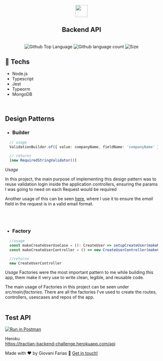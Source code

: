 <div align="center">
  <img src="https://tractian.com/intensivao3/logo-tractian.png" height="40px">
  <h2 align="center">Backend API</h2>
</div>
<br />

<div margin="10px 0" align="center">
    <img alt="Github Top Language" src="https://img.shields.io/github/languages/top/giovaniif/tractian-backend-challenge">
    <img alt="Github language count" src="https://img.shields.io/github/languages/count/giovaniif/tractian-backend-challenge">
    <img alt="Size" src="https://img.shields.io/github/repo-size/giovaniif/tractian-backend-challenge">
</div>

## 🚀  Techs
- Node.js
- Typescript
- Jest
- Typeorm
- MongoDB

<br />

## Design Patterns

- ### Builder
```typescript
  // usage
  ValidationBuilder.of({ value: companyName, fieldName: 'companyName' }).required().build()

  // returns
  [new RequiredStringValidator()]
```
*Usage*

In this project, the main purpose of implementing this design pattern was to reuse validation login inside the application controllers, ensuring the params I was going to need on each Request would be required</p>
Another usage of this can be seen [here](https://github.com/giovaniif/tractian-backend-challenge/blob/main/src/application/controllers/user/create.ts), where I use it to ensure the *email* field in the request is in a valid email format.

<br />
<br />

- ### Factory 
```typescript
  //usage
  const makeCreateUserUseCase = (): CreateUser => setupCreateUser(makeMongoDBCompanyRepo(), makeMongoDBUserRepo())
  const makeCreateUserController = () => new CreateUserController(makeCreateUserUseCase())

  //returns
  new CreateUserController
```
*Usage*
Factories were the most important pattern to me while building this app, them make it very use to write clean, legible, and reusable code.

The main usage of Factories in this project can be seen under *src/main/factories*. There are all the factories I've used to create the routes, controllers, usescases and repos of the app.
<br />
<br />

## Test API 

[![Run in Postman](https://run.pstmn.io/button.svg)](https://app.getpostman.com/run-collection/13698417-43fed79e-34bc-49a6-9f55-58fb3b6fb972?action=collection%2Ffork&collection-url=entityId%3D13698417-43fed79e-34bc-49a6-9f55-58fb3b6fb972%26entityType%3Dcollection%26workspaceId%3Daff8c2b4-a510-4658-afa4-aed4965bb599#?env%5BTractian%5D=W3sia2V5Ijoie3tiYXNlX3VybH19IiwidmFsdWUiOiJodHRwczovL3RyYWN0aWFuLWJhY2tlbmQtY2hhbGxlbmdlLmhlcm9rdWFwcC5jb20vYXBpIiwiZW5hYmxlZCI6dHJ1ZX1d)

Heroku <br />
https://tractian-backend-challenge.herokuapp.com/api


Made with :hearts: by Giovani Farias :wave: [Get in touch!](https://www.linkedin.com/in/giovani-farias-b97316186/)

